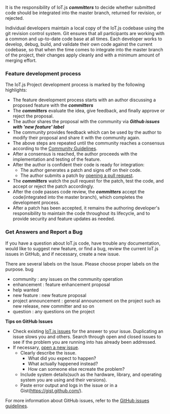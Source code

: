 It is the responsibility of IoT.js **_committers_** to decide whether submitted code should be integrated into the master branch, returned for revision, or rejected.

Individual developers maintain a local copy of the IoT.js codebase using the git revision control system. Git ensures that all participants are working with a common and up-to-date code base at all times. Each developer works to develop, debug, build, and validate their own code against the current codebase, so that when the time comes to integrate into the master branch of the project, their changes apply cleanly and with a minimum amount of merging effort.

### Feature development process

The IoT.js Project development process is marked by the following highlights:
* The feature development process starts with an author discussing a proposed feature with the **_committers_**
* The **_committers_** evaluate the idea, give feedback, and finally approve or reject the proposal.
* The author shares the proposal with the community via **_Github issues with 'new feature' label_**
* The community provides feedback which can be used by the author to modify their proposal and share it with the community again.
* The above steps are repeated until the community reaches a consensus according to the [Community Guidelines](https://github.com/Samsung/IoT.js/wiki/Community-Guidelines).
* After a consensus is reached, the author proceeds with the implementation and testing of the feature.
* After the author is confident their code is ready for integration:
  - The author generates a patch and signs off on their code.
  - The author submits a patch by [opening a pull request](https://guides.github.com/activities/hello-world/#pr).
* The **_committers_** watch the pull request for the patch, test the code, and accept or reject the patch accordingly.
* After the code passes code review, the **_committers_** accept the code(integrated into the master branch), which completes the development process.
* After a patch has been accepted, it remains the authoring developer's responsibility to maintain the code throughout its lifecycle, and to provide security and feature updates as needed.

### Get Answers and Report a Bug

If you have a question about IoT.js code, have trouble any documentation, would like to suggest new feature, or find a bug, review the current IoT.js issues in GitHub, and if necessary, create a new issue.

There are several labels on the Issue. Please choose proper labels on the purpose.
bug
* community : any issues on the community operation
* enhancement : feature enhancement proposal
* help wanted
* new feature : new feature proposal
* project announcement : general announcement on the project such as new release, new committer and so on
* question : any questions on the project

**Tips on GitHub Issues**

* Check existing [IoT.js issues](https://github.com/Samsung/IoT.js/issues) for the answer to your issue.
Duplicating an issue slows you and others. Search through open and closed issues to see if the problem you are running into has already been addressed.
* If necessary, [open a new issue](https://github.com/Samsung/IoT.js/issues/new).
  - Clearly describe the issue. 
     + What did you expect to happen?
     + What actually happened instead?
     + How can someone else recreate the problem?
  - Include system details(such as the hardware, library, and operating system you are using and their versions).
  - Paste error output and logs in the issue or in a Gist(https://gist.github.com/). 

For more information about GitHub issues, refer to the [GitHub issues guidelines](https://guides.github.com/features/issues/).
